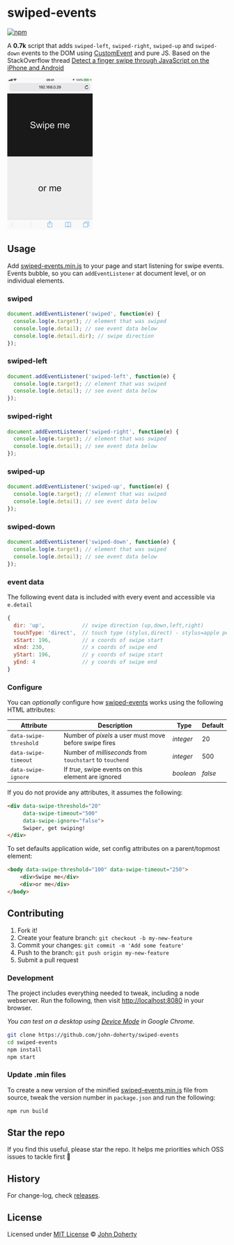 # swiped-events

[![npm](https://img.shields.io/npm/dt/swiped-events)](https://www.npmjs.com/package/swiped-events)

A **0.7k** script that adds `swiped-left`, `swiped-right`, `swiped-up` and `swiped-down` events to the DOM using [CustomEvent](https://developer.mozilla.org/en-US/docs/Web/API/CustomEvent/CustomEvent) and pure JS. Based on the StackOverflow thread [Detect a finger swipe through JavaScript on the iPhone and Android](https://stackoverflow.com/questions/2264072/detect-a-finger-swipe-through-javascript-on-the-iphone-and-android)

<img src="docs/example.gif" height="349px"/>

## Usage

Add [swiped-events.min.js](dist/swiped-events.min.js) to your page and start listening for swipe events. Events bubble, so you can `addEventListener` at document level, or on individual elements.

### swiped

```js
document.addEventListener('swiped', function(e) {
  console.log(e.target); // element that was swiped
  console.log(e.detail); // see event data below
  console.log(e.detail.dir); // swipe direction
});
```

### swiped-left

```js
document.addEventListener('swiped-left', function(e) {
  console.log(e.target); // element that was swiped
  console.log(e.detail); // see event data below
});
```

### swiped-right

```js
document.addEventListener('swiped-right', function(e) {
  console.log(e.target); // element that was swiped
  console.log(e.detail); // see event data below
});
```

### swiped-up

```js
document.addEventListener('swiped-up', function(e) {
  console.log(e.target); // element that was swiped
  console.log(e.detail); // see event data below
});
  ```

### swiped-down

```js
document.addEventListener('swiped-down', function(e) {
  console.log(e.target); // element that was swiped
  console.log(e.detail); // see event data below
});
```

### event data

The following event data is included with every event and accessible via `e.detail`

```js
{
  dir: 'up',            // swipe direction (up,down,left,right)
  touchType: 'direct',  // touch type (stylus,direct) - stylus=apple pencil and direct=finger
  xStart: 196,          // x coords of swipe start
  xEnd: 230,            // x coords of swipe end
  yStart: 196,          // y coords of swipe start
  yEnd: 4               // y coords of swipe end
}
```

### Configure

You can _optionally_ configure how [swiped-events](https://github.com/john-doherty/swiped-events) works using the following HTML attributes:

Attribute              | Description                                              | Type      | Default
---------------------- | -------------------------------------------------------- | --------- | --------
`data-swipe-threshold` | Number of *pixels* a user must move before swipe fires   | _integer_ | 20
`data-swipe-timeout`   | Number of *milliseconds* from `touchstart` to `touchend` | _integer_ | 500
`data-swipe-ignore`    | If *true*, swipe events on this element are ignored      | _boolean_ | _false_

If you do not provide any attributes, it assumes the following:

```html
<div data-swipe-threshold="20"
     data-swipe-timeout="500"
     data-swipe-ignore="false">
     Swiper, get swiping!
</div>
```

To set defaults application wide, set config attributes on a parent/topmost element:

```html
<body data-swipe-threshold="100" data-swipe-timeout="250">
    <div>Swipe me</div>
    <div>or me</div>
</body>
```

## Contributing

1. Fork it!
2. Create your feature branch: `git checkout -b my-new-feature`
3. Commit your changes: `git commit -m 'Add some feature'`
4. Push to the branch: `git push origin my-new-feature`
5. Submit a pull request

### Development

The project includes everything needed to tweak, including a node webserver. Run the following, then visit [http://localhost:8080](http://localhost:8080) in your browser.

_You can test on a desktop using [Device Mode](https://developers.google.com/web/tools/chrome-devtools/device-mode/) in Google Chrome._

```bash
git clone https://github.com/john-doherty/swiped-events
cd swiped-events
npm install
npm start
```

### Update .min files

To create a new version of the minified [swiped-events.min.js](dist/swiped-events.min.js) file from source, tweak the version number in `package.json` and run the following:

```bash
npm run build
```

## Star the repo

If you find this useful, please star the repo. It helps me priorities which OSS issues to tackle first 🙌

## History

For change-log, check [releases](https://github.com/john-doherty/swiped-events/releases).

## License

Licensed under [MIT License](LICENSE) &copy; [John Doherty](https://twitter.com/mrjohndoherty)